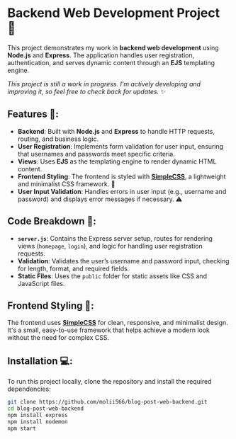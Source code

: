# Backend Web Development Project 🚀

This project demonstrates my work in **backend web development** using **Node.js** and **Express**.
The application handles user registration, authentication, and serves dynamic content through an **EJS** templating engine.

*This project is still a work in progress. I'm actively developing and improving it, so feel free to check back for updates.* ✨

## Features 🔧:
- **Backend**: Built with **Node.js** and **Express** to handle HTTP requests, routing, and business logic.
- **User Registration**: Implements form validation for user input, ensuring that usernames and passwords meet specific criteria.
- **Views**: Uses **EJS** as the templating engine to render dynamic HTML content.
- **Frontend Styling**: The frontend is styled with **[SimpleCSS](https://simplecss.eu)**, a lightweight and minimalist CSS framework. 🎨
- **User Input Validation**: Handles errors in user input (e.g., username and password) and displays error messages if necessary. ⚠️

## Code Breakdown 📝:
- **`server.js`**: Contains the Express server setup, routes for rendering views (`homepage`, `login`), and logic for handling user registration requests.
- **Validation**: Validates the user’s username and password input, checking for length, format, and required fields.
- **Static Files**: Uses the `public` folder for static assets like CSS and JavaScript files.

## Frontend Styling 🎨:
The frontend uses **[SimpleCSS](https://simplecss.eu)** for clean, responsive, and minimalist design. It's a small, easy-to-use framework that helps achieve a modern look without the need for complex CSS.

## Installation 💻:
To run this project locally, clone the repository and install the required dependencies:

```bash
git clone https://github.com/molii566/blog-post-web-backend.git
cd blog-post-web-backend
npm install express
npm install nodemon
npm start
